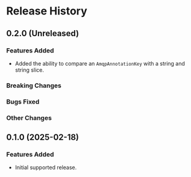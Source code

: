 # Release History

## 0.2.0 (Unreleased)

### Features Added

- Added the ability to compare an `AmqpAnnotationKey` with a string and string slice.

### Breaking Changes

### Bugs Fixed

### Other Changes

## 0.1.0 (2025-02-18)

### Features Added

- Initial supported release.
